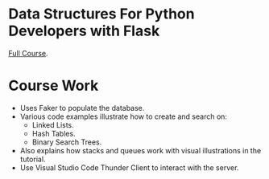 # Data Structures For Python Developers with Flask

[Full Course](https://m.youtube.com/watch?v=74NW-84BqbA).

# Course Work
 - Uses Faker to populate the database.
 - Various code examples illustrate how to create and search on:
   - Linked Lists.
   - Hash Tables.
   - Binary Search Trees.
 - Also explains how stacks and queues work with visual illustrations in the tutorial.
 - Use Visual Studio Code Thunder Client to interact with the server.  